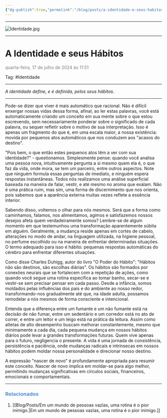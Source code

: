 ```yaml
---
{"dg-publish":true,"permalink":"/blog/posts/a-identidade-e-seus-habitos/","dgShowToc":true,"noteIcon":""}
---
```



---

![Identidade.jpg](/img/user/500%20-%20Media/Identidade.jpg)

---

# A Identidade e seus Hábitos
<font color="#7f7f7f">quarta-feira, 17 de julho de 2024 às 11:51</font>

Tag: #Identidade

---

*A identidade define, e é definida, pelos seus hábitos.*

---

Pode-se dizer que viver é mais automático que racional. Não é difícil enxergar nossas vidas dessa forma, afinal, ao ler estas palavras, você está automaticamente criando um conceito em sua mente sobre o que estou escrevendo, sem necessariamente ponderar sobre o significado de cada palavra, ou sequer refletir sobre o motivo de sua interpretação. Isso é apenas um fragmento do que é, em uma escala maior, a nossa existência: movida por pequenos atos automáticos que nos conduzem aos "acasos do destino".

"Pois bem, o que então estes pequenos atos têm a ver com sua identidade?" - questionamos. Simplesmente pense: quando você analisa uma pessoa nova, intuitivamente pergunta a si mesmo quem ela é, o que faz da vida, onde mora, se tem um parceiro, entre outros aspectos. Note que ninguém formula essas perguntas de imediato, e ninguém espera respostas instantâneas. Todos nós realizamos uma análise superficial baseada na maneira de falar, vestir, e até mesmo no aroma que exalam. Não é uma prática ruim, mas sim, uma forma de discernimento que nos orienta, pois sabemos que a aparência externa muitas vezes reflete a essência interior.

Sabendo disso, voltemos o olhar para nós mesmos. Será que a forma como caminhamos, falamos, nos alimentamos, agimos e satisfazemos nossos desejos afeta quem verdadeiramente somos? Lembre-se de algum momento em que testemunhou uma transformação aparentemente súbita em alguém. Geralmente, a mudança reside apenas em cortes de cabelo, alterações no modo de andar, na linguagem utilizada, na higiene pessoal, no perfume escolhido ou na maneira de enfrentar determinadas situações. O termo adequado para isso é hábito: pequenas respostas automáticas do cérebro para enfrentar diferentes situações.

Como disse Charles Duhigg, autor do livro "O Poder do Hábito": "Hábitos não são destinos, são escolhas diárias". Os hábitos são formados por conexões neurais que se fortalecem com a repetição de ações, como quando você segue uma rotina específica ao tomar banho, secar-se e vestir-se sem precisar pensar em cada passo. Desde a infância, somos moldados pelas influências dos pais e do ambiente ao nosso redor, transformando-nos gradualmente até que, na idade adulta, possamos remodelar a nós mesmos de forma consciente e intencional.

Entenda que a diferença entre um fumante e um não fumante está na decisão de não fumar, entre um sedentário e um corredor está no ato de correr, e entre um leitor e um leigo está na prática da leitura. Assim como atletas de alto desempenho buscam melhorar constantemente, mesmo que minimamente a cada dia, cada pequena mudança em nossos hábitos diários pode levar a grandes transformações futuras. Quem vive apenas para o futuro, negligencia o presente. A vida é uma jornada de consistência, persistência e paciência, onde mudanças radicais e intrínsecas em nossos hábitos podem moldar nossa personalidade e direcionar nosso destino.

A expressão "nascer de novo" é profundamente apropriada para resumir este conceito. Nascer de novo implica em moldar-se para algo melhor, permitindo mudanças significativas em círculos sociais, financeiros, emocionais e comportamentais.

---

### <font color="#548dd4">Relacionados</font>
1. [[Blog/Posts/Em um mundo de pessoas vazias, uma rotina é o pior inimigo.\|Em um mundo de pessoas vazias, uma rotina é o pior inimigo.]]